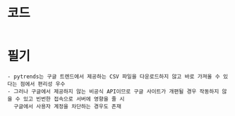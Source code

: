 # 코드
~~~python

~~~

# 필기
~~~
- pytrends는 구글 트렌드에서 제공하는 CSV 파일을 다운로드하지 않고 바로 가져올 수 있다는 점에서 편리성 우수
- 그러나 구글에서 제공하지 않는 비공식 API이므로 구글 사이트가 개편될 경우 작동하지 않을 수 있고 빈번한 접속으로 서버에 영향을 줄 시 
  구글에서 사용자 계정을 차단하는 경우도 존재
~~~
